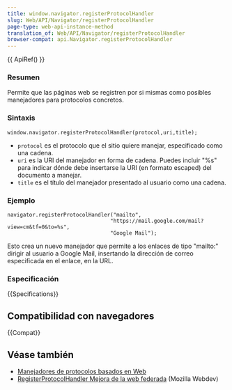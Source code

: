 ```yaml
---
title: window.navigator.registerProtocolHandler
slug: Web/API/Navigator/registerProtocolHandler
page-type: web-api-instance-method
translation_of: Web/API/Navigator/registerProtocolHandler
browser-compat: api.Navigator.registerProtocolHandler
---
```


{{ ApiRef() }}

### Resumen

Permite que las páginas web se registren por si mismas como posibles manejadores para protocolos concretos.

### Sintaxis

```
window.navigator.registerProtocolHandler(protocol,uri,title);
```

- `protocol` es el protocolo que el sitio quiere manejar, especificado como una cadena.
- `uri` es la URI del manejador en forma de cadena. Puedes incluir "%s" para indicar dónde debe insertarse la URI (en formato escaped) del documento a manejar.
- `title` es el título del manejador presentado al usuario como una cadena.

### Ejemplo

```
navigator.registerProtocolHandler("mailto",
                                 "https://mail.google.com/mail?view=cm&tf=0&to=%s",
                                 "Google Mail");
```

Esto crea un nuevo manejador que permite a los enlaces de tipo "mailto:" dirigir al usuario a Google Mail, insertando la dirección de correo especificada en el enlace, en la URL.

### Especificación

{{Specifications}}

## Compatibilidad con navegadores

{{Compat}}

## Véase también

- [Manejadores de protocolos basados en Web](/es/docs/Web/API/Navigator/registerProtocolHandler/Web-based_protocol_handlers)
- [RegisterProtocolHandler Mejora de la web federada](https://blog.mozilla.org/webdev/2010/07/26/registerprotocolhandler-enhancing-the-federated-web/) (Mozilla Webdev)
